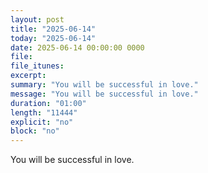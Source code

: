 ```yaml
---
layout: post
title: "2025-06-14"
today: "2025-06-14"
date: 2025-06-14 00:00:00 0000
file:
file_itunes:
excerpt:
summary: "You will be successful in love."
message: "You will be successful in love."
duration: "01:00"
length: "11444"
explicit: "no"
block: "no"
---
```

You will be successful in love.

